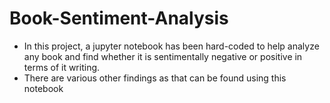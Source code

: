 # Book-Sentiment-Analysis

- In this project, a jupyter notebook has been hard-coded to help analyze any book and find whether it is sentimentally negative or positive in terms of it writing.
- There are various other findings as that can be found using this notebook
